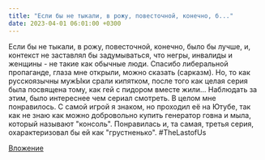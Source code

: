 ```yaml
---
title: "Если бы не тыкали, в рожу, повесточной, конечно, б..."
date: 2023-04-01 06:01:00 +0300
---
```


Если бы не тыкали, в рожу, повесточной, конечно, было бы лучше, и, контекст не заставлял бы задумываться, что негры, инвалиды и женщины - не такие как обычные люди. Спасибо либеральной пропаганде, глаза мне открыли, можно сказать (сарказм).
Но, то как русскоязычны мужЫки срали кипятком, после того как целая серия была посвящена тому, как гей с пидором вместе жили... Наблюдать за этим, было интереснее чем сериал смотреть.
В целом мне понравилось. С самой игрой я знаком, но проходил её на Ютубе, так как не знаю как можно добровольно купить генератор говна и мыла, который называют "консоль". Понравилась и, та самая, третья серия, охарактеризовал бы ей как "грустненько".
#TheLastofUs

[Вложение](/assets/vk_photos/2/R1rT1hOmdZQ.jpg)
